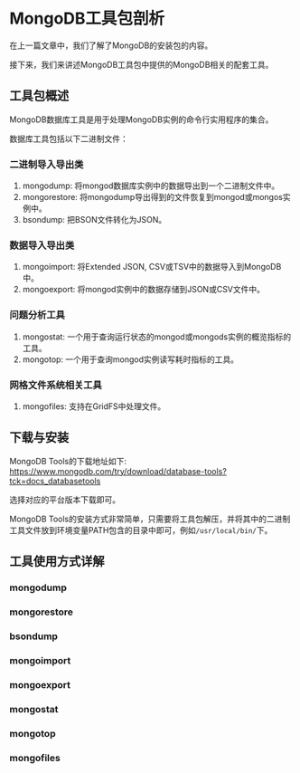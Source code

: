 # MongoDB工具包剖析

在上一篇文章中，我们了解了MongoDB的安装包的内容。

接下来，我们来讲述MongoDB工具包中提供的MongoDB相关的配套工具。

## 工具包概述

MongoDB数据库工具是用于处理MongoDB实例的命令行实用程序的集合。

数据库工具包括以下二进制文件：

### 二进制导入导出类

1. mongodump: 将mongod数据库实例中的数据导出到一个二进制文件中。
2. mongorestore: 将mongodump导出得到的文件恢复到mongod或mongos实例中。
3. bsondump: 把BSON文件转化为JSON。

### 数据导入导出类

1. mongoimport: 将Extended JSON, CSV或TSV中的数据导入到MongoDB中。
2. mongoexport: 将mongod实例中的数据存储到JSON或CSV文件中。

### 问题分析工具

1. mongostat: 一个用于查询运行状态的mongod或mongods实例的概览指标的工具。
2. mongotop: 一个用于查询mongod实例读写耗时指标的工具。

### 网格文件系统相关工具

1. mongofiles: 支持在GridFS中处理文件。

## 下载与安装

MongoDB Tools的下载地址如下: https://www.mongodb.com/try/download/database-tools?tck=docs_databasetools

选择对应的平台版本下载即可。

MongoDB Tools的安装方式非常简单，只需要将工具包解压，并将其中的二进制工具文件放到环境变量PATH包含的目录中即可，例如`/usr/local/bin/`下。

## 工具使用方式详解

### mongodump


### mongorestore


### bsondump


### mongoimport


### mongoexport


### mongostat


### mongotop


### mongofiles



